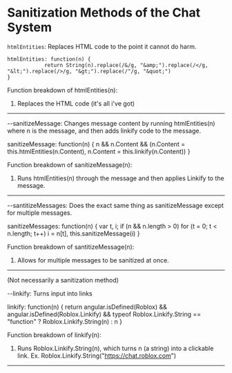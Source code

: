 # Sanitization Methods of the Chat System

`htmlEntities`: Replaces HTML code to the point it cannot do harm.

```
htmlEntities: function(n) {
            return String(n).replace(/&/g, "&amp;").replace(/</g, "&lt;").replace(/>/g, "&gt;").replace(/"/g, "&quot;")
}
```

Function breakdown of htmlEntities(n):
1. Replaces the HTML code (it's all i've got)

---------------------------------------------

--sanitizeMessage: Changes message content by running htmlEntities(n) where n is the message, and then adds linkify code to the message.

sanitizeMessage: function(n) {
            n && n.Content && (n.Content = this.htmlEntities(n.Content), n.Content = this.linkify(n.Content))
}

Function breakdown of sanitizeMessage(n):
1. Runs htmlEntities(n) through the message and then applies Linkify to the message.

---------------------------------------------

--santitizeMessages: Does the exact same thing as sanitizeMessage except for multiple messages.

sanitizeMessages: function(n) {
            var t, i;
            if (n && n.length > 0)
                for (t = 0; t < n.length; t++) i = n[t], this.sanitizeMessage(i)
}

Function breakdown of santitizeMessage(n):
1. Allows for multiple messages to be sanitized at once.

---------------------------------------------

(Not necessarily a sanitization method)

--linkify: Turns input into links

linkify: function(n) {
            return angular.isDefined(Roblox) && angular.isDefined(Roblox.Linkify) && typeof Roblox.Linkify.String == "function" ? Roblox.Linkify.String(n) : n
}

Function breakdown of linkify(n):
1. Runs Roblox.Linkify.String(n), which turns n (a string) into a clickable link.
Ex. Roblox.Linkify.String("https://chat.roblox.com")

---------------------------------------------


